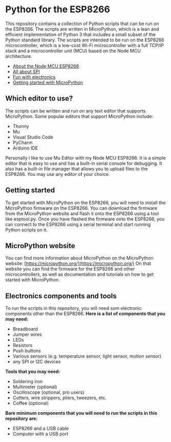 # Python for the ESP8266
This repository contains a collection of Python scripts that can be run on the ESP8266. The scripts are written in MicroPython, which is a lean and efficient implementation of Python 3 that includes a small subset of the Python standard library. The scripts are intended to be run on the ESP8266 microcontroller, which is a low-cost Wi-Fi microcontroller with a full TCP/IP stack and a microcontroller unit (MCU) based on the Node MCU architecture.
- [About the Node MCU ESP8266](about_node-mcu.md)
- [All about SPI](all_about_SPI.md)
- [Fun with electronics](electronics.md)
- [Getting started with MicroPython](getting_started.md)

## Which editor to use?
The scripts can be written and run on any text editor that supports MicroPython. Some popular editors that support MicroPython include:
- Thonny
- Mu
- Visual Studio Code
- PyCharm
- Arduino IDE

Personally i like to use Mu Editor with my Node MCU ESP8266. It is a simple editor that is easy to use and has a built-in serial console for debugging. It also has a built-in file manager that allows you to upload files to the ESP8266. You may use any editor of your choice.
## Getting started
To get started with MicroPython on the ESP8266, you will need to install the MicroPython firmware on the ESP8266. You can download the firmware from the MicroPython website and flash it onto the ESP8266 using a tool like esptool.py. Once you have flashed the firmware onto the ESP8266, you can connect to the ESP8266 using a serial terminal and start running Python scripts on it.
## MicroPython website
You can find more information about MicroPython on the MicroPython website: [https://micropython.org/](https://micropython.org/)
On that website you can find the firmware for the ESP8266 and other microcontrollers, as well as documentation and tutorials on how to get started with MicroPython.
## Electronics components and tools
To run the scripts in this repository, you will need som electronic components other than the ESP8266. 
**Here is a list of components that you may need:**
- Breadboard
- Jumper wires
- LEDs
- Resistors
- Push buttons
- Various sensors (e.g. temperature sensor, light sensor, motion sensor)
- any SPI or I2C devices

**Tools that you may need:**
- Soldering iron
- Multimeter (optional)
- Oscilloscope (optional, pro users)
- Cutters, wire strippers, pliers, tweezers, etc.
- Coffee (optional)

**Bare minimum components that you will need to run the scripts in this repository are:**
- ESP8266 and a USB cable
- Computer with a USB port

